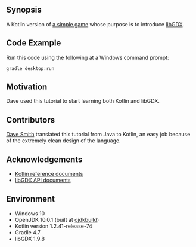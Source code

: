 ## Synopsis ##

A Kotlin version of [a simple game](https://github.com/libgdx/libgdx/wiki/A-simple-game) whose purpose is to introduce [libGDX](https://libgdx.badlogicgames.com/).

## Code Example ##

Run this code using the following at a Windows command prompt:

    gradle desktop:run

## Motivation ##

Dave used this tutorial to start learning both Kotlin and libGDX.

## Contributors ##

[Dave Smith](mailto:dave.k.smith@gmail.com) translated this tutorial from Java to Kotlin, an easy job because of the extremely clean design of the language.

## Acknowledgements ##

* [Kotlin reference documents](https://kotlinlang.org/docs/reference/)
* [libGDX API documents](https://libgdx.badlogicgames.com/ci/nightlies/docs/api/)

## Environment ##

* Windows 10
* OpenJDK 10.0.1 (built at [ojdkbuild](https://github.com/ojdkbuild/ojdkbuild))
* Kotlin version 1.2.41-release-74
* Gradle 4.7
* libGDX 1.9.8

